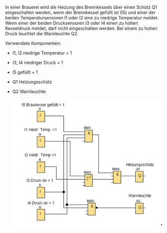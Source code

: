 In einer Brauerei wird die Heizung des Brennkessels über einen Schütz Q1 eingeschalten werden, wenn der Brennkessel gefüllt ist (I5) und einer der beiden Temperatursensoren I1 oder I2 
eine zu niedrige Temperatur meldet. Wenn einer der beiden Drucksensoren I3 oder I4 einen zu hohen Kesseldruck meldet, darf nicht eingeschalten werden. Bei einem zu hohen Druck leuchtet die Warnleuchte Q2. 

Verwendete Komponenten:

+ I1, I2 niedrige Temperatur = 1
+ I3, I4 niedriger Druck = 1
+ I5 gefüllt = 1
+ Q1 Heizungsschütz
+ Q2 Warnleuchte

  ![Bild](Braukessel.png)
